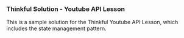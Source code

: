 ### Thinkful Solution - Youtube API Lesson

This is a sample solution for the Thinkful Youtube API Lesson, which includes the state management pattern.